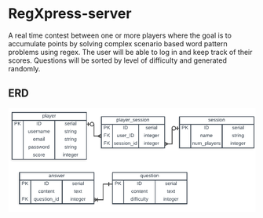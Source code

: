 # RegXpress-server

A real time contest between one or more players where the goal is to accumulate points by solving complex scenario based word pattern problems using regex. The user will be able to log in and keep track of their scores. Questions will be sorted by level of difficulty and generated randomly.

## ERD
![](erdRegXpress.png)
